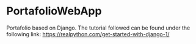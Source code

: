 # PortafolioWebApp
 Portafolio based on Django. The tutorial followed can be found under the following link:
 https://realpython.com/get-started-with-django-1/
